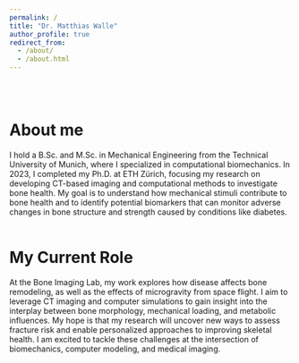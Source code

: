 ```yaml
---
permalink: /
title: "Dr. Matthias Walle"
author_profile: true
redirect_from: 
  - /about/
  - /about.html
---
```



<br>
<br>

About me
======
I hold a B.Sc. and M.Sc. in Mechanical Engineering from the Technical University of Munich, where I specialized in computational biomechanics. In 2023, I completed my Ph.D. at ETH Zürich, focusing my research on developing CT-based imaging and computational methods to investigate bone health. My goal is to understand how mechanical stimuli contribute to bone health and to identify potential biomarkers that can monitor adverse changes in bone structure and strength caused by conditions like diabetes.
<br>
<br>

My Current Role
======
At the Bone Imaging Lab, my work explores how disease affects bone remodeling, as well as the effects of microgravity from space flight. I aim to leverage CT imaging and computer simulations to gain insight into the interplay between bone morphology, mechanical loading, and metabolic influences. My hope is that my research will uncover new ways to assess fracture risk and enable personalized approaches to improving skeletal health. I am excited to tackle these challenges at the intersection of biomechanics, computer modeling, and medical imaging.
